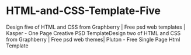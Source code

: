 # HTML-and-CSS-Template-Five
Design five of HTML and CSS from Graphberry | Free psd web templates | Kasper - One Page Creative PSD TemplateDesign two of HTML and CSS from Graphberry | Free psd web themes| Pluton - Free Single Page Html Template
